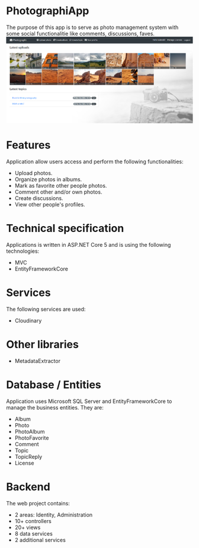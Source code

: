 # PhotographiApp
The purpose of this app is to serve as photo management system with some social functionalitie like comments, discussions, faves.
![Mock](https://github.com/kulenski/PhotographiApp/blob/master/PhotographiShowcase.png?raw=true)
# Features
Application allow users access and perform the following functionalities: 
* Upload photos.
* Organize photos in albums.
* Mark as favorite other people photos.
* Comment other and/or own photos.
* Create discussions.
* View other people's profiles.
# Technical specification
Applications is written in ASP.NET Core 5 and is using the following technologies:
* MVC
* EntityFrameworkCore
# Services
The following services are used:
* Cloudinary
# Other libraries
* MetadataExtractor
# Database / Entities
Application uses Microsoft SQL Server and EntityFrameworkCore to manage the business entities.
They are:
* Album
* Photo
* PhotoAlbum
* PhotoFavorite
* Comment
* Topic
* TopicReply
* License
# Backend
The web project contains:
* 2 areas: Identity, Administration
* 10+ controllers
* 20+ views
* 8 data services
* 2 additional services

